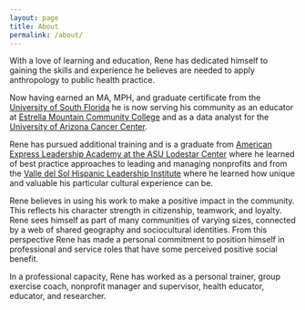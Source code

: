 ```yaml
---
layout: page
title: About
permalink: /about/
---
```


With a love of learning and education, Rene has dedicated himself to gaining the skills and experience he believes are needed to apply anthropology to public health practice.

Now having earned an MA, MPH, and graduate certificate from the [University of South Florida](https://www.usf.edu/) he is now serving his community as an educator at [Estrella Mountain Community College](https://www.estrellamountain.edu/) and as a data analyst for the [University of Arizona Cancer Center](https://cancercenter.arizona.edu/outreach-and-education/community).

Rene has pursued additional training and is a graduate from [American Express Leadership Academy at the ASU Lodestar Center](https://lodestar.asu.edu/content/american-express-leadership-academy) where he learned of best practice approaches to leading and managing nonprofits and from the [Valle del Sol Hispanic Leadership Institute](http://www.valledelsol.com/hli/) where he learned how unique and valuable his particular cultural experience can be.

Rene believes in using his work to make a positive impact in the community. This reflects his character strength in citizenship, teamwork, and loyalty. Rene sees himself as part of many communities of varying sizes, connected by a web of shared geography and sociocultural identities. From this perspective Rene has made a personal commitment to position himself in professional and service roles that have some perceived positive social benefit.

In a professional capacity, Rene has worked as a personal trainer, group exercise coach, nonprofit manager and supervisor, health educator, educator, and researcher.
